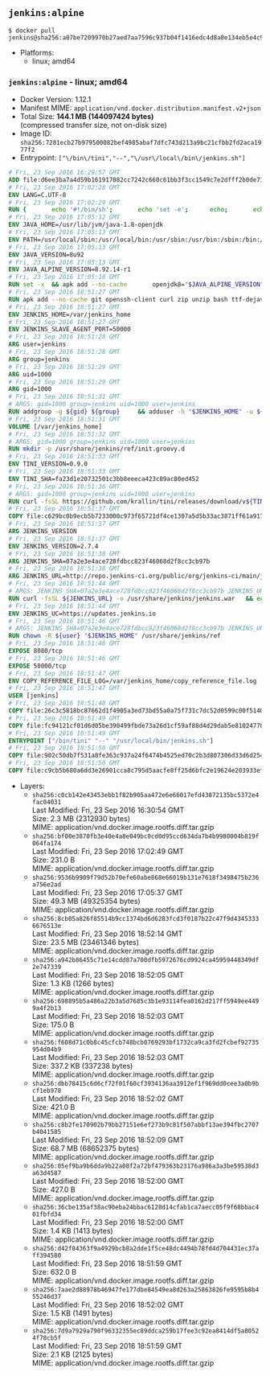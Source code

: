 ## `jenkins:alpine`

```console
$ docker pull jenkins@sha256:a07be7209970b27aed7aa7596c937b04f1416edc4d8a0e134eb5e4c92bbff472
```

-	Platforms:
	-	linux; amd64

### `jenkins:alpine` - linux; amd64

-	Docker Version: 1.12.1
-	Manifest MIME: `application/vnd.docker.distribution.manifest.v2+json`
-	Total Size: **144.1 MB (144097424 bytes)**  
	(compressed transfer size, not on-disk size)
-	Image ID: `sha256:7281ecb27b979500082bef4985abaf7dfc743d213a9bc21cfbb2fd2aca1977f2`
-	Entrypoint: `["\/bin\/tini","--","\/usr\/local\/bin\/jenkins.sh"]`

```dockerfile
# Fri, 23 Sep 2016 16:29:57 GMT
ADD file:d6ee3ba7a4d59b161917082cc7242c660c61bb3f3cc1549c7e2dfff2b0de7104 in / 
# Fri, 23 Sep 2016 17:02:28 GMT
ENV LANG=C.UTF-8
# Fri, 23 Sep 2016 17:02:29 GMT
RUN { 		echo '#!/bin/sh'; 		echo 'set -e'; 		echo; 		echo 'dirname "$(dirname "$(readlink -f "$(which javac || which java)")")"'; 	} > /usr/local/bin/docker-java-home 	&& chmod +x /usr/local/bin/docker-java-home
# Fri, 23 Sep 2016 17:05:12 GMT
ENV JAVA_HOME=/usr/lib/jvm/java-1.8-openjdk
# Fri, 23 Sep 2016 17:05:13 GMT
ENV PATH=/usr/local/sbin:/usr/local/bin:/usr/sbin:/usr/bin:/sbin:/bin:/usr/lib/jvm/java-1.8-openjdk/jre/bin:/usr/lib/jvm/java-1.8-openjdk/bin
# Fri, 23 Sep 2016 17:05:13 GMT
ENV JAVA_VERSION=8u92
# Fri, 23 Sep 2016 17:05:13 GMT
ENV JAVA_ALPINE_VERSION=8.92.14-r1
# Fri, 23 Sep 2016 17:05:18 GMT
RUN set -x 	&& apk add --no-cache 		openjdk8="$JAVA_ALPINE_VERSION" 	&& [ "$JAVA_HOME" = "$(docker-java-home)" ]
# Fri, 23 Sep 2016 18:51:27 GMT
RUN apk add --no-cache git openssh-client curl zip unzip bash ttf-dejavu coreutils
# Fri, 23 Sep 2016 18:51:27 GMT
ENV JENKINS_HOME=/var/jenkins_home
# Fri, 23 Sep 2016 18:51:27 GMT
ENV JENKINS_SLAVE_AGENT_PORT=50000
# Fri, 23 Sep 2016 18:51:28 GMT
ARG user=jenkins
# Fri, 23 Sep 2016 18:51:28 GMT
ARG group=jenkins
# Fri, 23 Sep 2016 18:51:29 GMT
ARG uid=1000
# Fri, 23 Sep 2016 18:51:29 GMT
ARG gid=1000
# Fri, 23 Sep 2016 18:51:31 GMT
# ARGS: gid=1000 group=jenkins uid=1000 user=jenkins
RUN addgroup -g ${gid} ${group}     && adduser -h "$JENKINS_HOME" -u ${uid} -G ${group} -s /bin/bash -D ${user}
# Fri, 23 Sep 2016 18:51:31 GMT
VOLUME [/var/jenkins_home]
# Fri, 23 Sep 2016 18:51:32 GMT
# ARGS: gid=1000 group=jenkins uid=1000 user=jenkins
RUN mkdir -p /usr/share/jenkins/ref/init.groovy.d
# Fri, 23 Sep 2016 18:51:33 GMT
ENV TINI_VERSION=0.9.0
# Fri, 23 Sep 2016 18:51:33 GMT
ENV TINI_SHA=fa23d1e20732501c3bb8eeeca423c89ac80ed452
# Fri, 23 Sep 2016 18:51:36 GMT
# ARGS: gid=1000 group=jenkins uid=1000 user=jenkins
RUN curl -fsSL https://github.com/krallin/tini/releases/download/v${TINI_VERSION}/tini-static -o /bin/tini && chmod +x /bin/tini   && echo "$TINI_SHA  /bin/tini" | sha1sum -c -
# Fri, 23 Sep 2016 18:51:37 GMT
COPY file:c629bc0b9ecb5b7233000c973f65721df4ce1307a5d5b33ac3871ff61a9172ff in /usr/share/jenkins/ref/init.groovy.d/tcp-slave-agent-port.groovy 
# Fri, 23 Sep 2016 18:51:37 GMT
ARG JENKINS_VERSION
# Fri, 23 Sep 2016 18:51:37 GMT
ENV JENKINS_VERSION=2.7.4
# Fri, 23 Sep 2016 18:51:38 GMT
ARG JENKINS_SHA=07a2e3e4ace728fdbcc823f46068d2f8cc3cb97b
# Fri, 23 Sep 2016 18:51:38 GMT
ARG JENKINS_URL=http://repo.jenkins-ci.org/public/org/jenkins-ci/main/jenkins-war/2.7.4/jenkins-war-2.7.4.war
# Fri, 23 Sep 2016 18:51:44 GMT
# ARGS: JENKINS_SHA=07a2e3e4ace728fdbcc823f46068d2f8cc3cb97b JENKINS_URL=http://repo.jenkins-ci.org/public/org/jenkins-ci/main/jenkins-war/2.7.4/jenkins-war-2.7.4.war gid=1000 group=jenkins uid=1000 user=jenkins
RUN curl -fsSL ${JENKINS_URL} -o /usr/share/jenkins/jenkins.war   && echo "${JENKINS_SHA}  /usr/share/jenkins/jenkins.war" | sha1sum -c -
# Fri, 23 Sep 2016 18:51:44 GMT
ENV JENKINS_UC=https://updates.jenkins.io
# Fri, 23 Sep 2016 18:51:46 GMT
# ARGS: JENKINS_SHA=07a2e3e4ace728fdbcc823f46068d2f8cc3cb97b JENKINS_URL=http://repo.jenkins-ci.org/public/org/jenkins-ci/main/jenkins-war/2.7.4/jenkins-war-2.7.4.war gid=1000 group=jenkins uid=1000 user=jenkins
RUN chown -R ${user} "$JENKINS_HOME" /usr/share/jenkins/ref
# Fri, 23 Sep 2016 18:51:46 GMT
EXPOSE 8080/tcp
# Fri, 23 Sep 2016 18:51:46 GMT
EXPOSE 50000/tcp
# Fri, 23 Sep 2016 18:51:47 GMT
ENV COPY_REFERENCE_FILE_LOG=/var/jenkins_home/copy_reference_file.log
# Fri, 23 Sep 2016 18:51:47 GMT
USER [jenkins]
# Fri, 23 Sep 2016 18:51:48 GMT
COPY file:26c3c5818bc87662d1f4905a3ed73bd55a0a75f731c7dc52d0599c00f51408e9 in /usr/local/bin/jenkins-support 
# Fri, 23 Sep 2016 18:51:49 GMT
COPY file:fc94121cf01d6d05be390499fbde73a26d1cf59af88d4d29dab5e81024778028 in /usr/local/bin/jenkins.sh 
# Fri, 23 Sep 2016 18:51:49 GMT
ENTRYPOINT ["/bin/tini" "--" "/usr/local/bin/jenkins.sh"]
# Fri, 23 Sep 2016 18:51:50 GMT
COPY file:902c50db7f531a8fe363c937a24f6474b4525ed70c2b3d807306d33d6d254a9d in /usr/local/bin/plugins.sh 
# Fri, 23 Sep 2016 18:51:50 GMT
COPY file:c9cb5b680a6dd3e26901cca8c795d5aacfe8ff25d6bfc2e19624e203933efea7 in /usr/local/bin/install-plugins.sh 
```

-	Layers:
	-	`sha256:c0cb142e43453ebb1f82b905aa472e6e66017efd43872135bc5372e4fac04031`  
		Last Modified: Fri, 23 Sep 2016 16:30:54 GMT  
		Size: 2.3 MB (2312930 bytes)  
		MIME: application/vnd.docker.image.rootfs.diff.tar.gzip
	-	`sha256:bf00e3870fb3e40e4a8e049bc0cd0d95ccd634da7b4b9980004b819f064fa174`  
		Last Modified: Fri, 23 Sep 2016 17:02:49 GMT  
		Size: 231.0 B  
		MIME: application/vnd.docker.image.rootfs.diff.tar.gzip
	-	`sha256:9536b9909f79d52b70efe60abe868e66019b131e7618f3498475b236a756e2ad`  
		Last Modified: Fri, 23 Sep 2016 17:05:37 GMT  
		Size: 49.3 MB (49325354 bytes)  
		MIME: application/vnd.docker.image.rootfs.diff.tar.gzip
	-	`sha256:8cb05a826f85514b9cc1374bd6d6283fcd3f0187b22c47f9d43453336676513e`  
		Last Modified: Fri, 23 Sep 2016 18:52:14 GMT  
		Size: 23.5 MB (23461346 bytes)  
		MIME: application/vnd.docker.image.rootfs.diff.tar.gzip
	-	`sha256:a942b86455c71e14cdd87a700dfb5972676cd9924ca45959448349df2e747339`  
		Last Modified: Fri, 23 Sep 2016 18:52:05 GMT  
		Size: 1.3 KB (1266 bytes)  
		MIME: application/vnd.docker.image.rootfs.diff.tar.gzip
	-	`sha256:698895b5a486a22b3a5d7685c3b1e93114fea0162d217ff5949ee4499a4f2b13`  
		Last Modified: Fri, 23 Sep 2016 18:52:03 GMT  
		Size: 175.0 B  
		MIME: application/vnd.docker.image.rootfs.diff.tar.gzip
	-	`sha256:f608d71c0b8c45cfcb748bcb0769293bf1732ca9ca3fd2fcbef92735954d04b9`  
		Last Modified: Fri, 23 Sep 2016 18:52:03 GMT  
		Size: 337.2 KB (337238 bytes)  
		MIME: application/vnd.docker.image.rootfs.diff.tar.gzip
	-	`sha256:dbb78415c6d6cf72f01f60cf3934136aa3912ef1f969dd0cee3a0b9bcf1eb978`  
		Last Modified: Fri, 23 Sep 2016 18:52:02 GMT  
		Size: 421.0 B  
		MIME: application/vnd.docker.image.rootfs.diff.tar.gzip
	-	`sha256:c8b2fe170902b79bb27151e6ef273b9c81f507abbf13ae394fbc2707b4041585`  
		Last Modified: Fri, 23 Sep 2016 18:52:09 GMT  
		Size: 68.7 MB (68652375 bytes)  
		MIME: application/vnd.docker.image.rootfs.diff.tar.gzip
	-	`sha256:05ef9ba9b6dda9b22a08f2a72bf479363b23176a986a3a3be59538d3a63d4587`  
		Last Modified: Fri, 23 Sep 2016 18:52:00 GMT  
		Size: 427.0 B  
		MIME: application/vnd.docker.image.rootfs.diff.tar.gzip
	-	`sha256:36cbe135af38ac90eba24bbac6128d14cfab1ca7aecc05f9f68bbac401fbfd34`  
		Last Modified: Fri, 23 Sep 2016 18:52:00 GMT  
		Size: 1.4 KB (1413 bytes)  
		MIME: application/vnd.docker.image.rootfs.diff.tar.gzip
	-	`sha256:d42f84363f9a4929bcb8a2dde1f5ce48dc4494b78fd4d704431ec37aff394580`  
		Last Modified: Fri, 23 Sep 2016 18:51:59 GMT  
		Size: 632.0 B  
		MIME: application/vnd.docker.image.rootfs.diff.tar.gzip
	-	`sha256:7aae2d88978b46947fe177dbe84549ea8d263a25863826fe9595b8b455246d37`  
		Last Modified: Fri, 23 Sep 2016 18:52:02 GMT  
		Size: 1.5 KB (1491 bytes)  
		MIME: application/vnd.docker.image.rootfs.diff.tar.gzip
	-	`sha256:7d9a7929a790f96332355ec89ddca259b17fee3c92ea8414df5a80524f78cb5f`  
		Last Modified: Fri, 23 Sep 2016 18:51:59 GMT  
		Size: 2.1 KB (2125 bytes)  
		MIME: application/vnd.docker.image.rootfs.diff.tar.gzip
